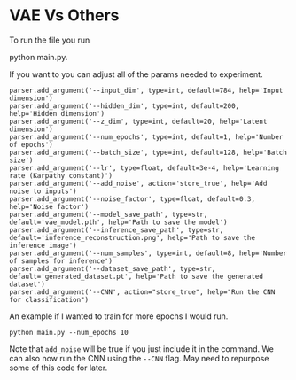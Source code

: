 # VAE Vs Others

To run the file you run 

python main.py.

If you want to you can adjust all of the params needed to experiment.

```
parser.add_argument('--input_dim', type=int, default=784, help='Input dimension')
parser.add_argument('--hidden_dim', type=int, default=200, help='Hidden dimension')
parser.add_argument('--z_dim', type=int, default=20, help='Latent dimension')
parser.add_argument('--num_epochs', type=int, default=1, help='Number of epochs')
parser.add_argument('--batch_size', type=int, default=128, help='Batch size')
parser.add_argument('--lr', type=float, default=3e-4, help='Learning rate (Karpathy constant)')
parser.add_argument('--add_noise', action='store_true', help='Add noise to inputs')
parser.add_argument('--noise_factor', type=float, default=0.3, help='Noise factor')
parser.add_argument('--model_save_path', type=str, default='vae_model.pth', help='Path to save the model')
parser.add_argument('--inference_save_path', type=str, default='inference_reconstruction.png', help='Path to save the inference image')
parser.add_argument('--num_samples', type=int, default=8, help='Number of samples for inference')
parser.add_argument('--dataset_save_path', type=str, default='generated_dataset.pt', help='Path to save the generated dataset')
parser.add_argument('--CNN', action="store_true", help="Run the CNN for classification")
```

An example if I wanted to train for more epochs I would run.
```
python main.py --num_epochs 10
```
Note that `add_noise` will be true if you just include it in the command. 
We can also now run the CNN using the `--CNN` flag. May need to repurpose some of this code for later. 
